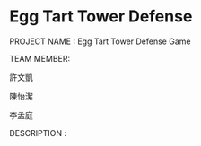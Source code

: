 # Egg Tart Tower Defense

PROJECT NAME : Egg Tart Tower Defense Game


TEAM MEMBER:

許文凱

陳怡潔

李孟庭


DESCRIPTION :
